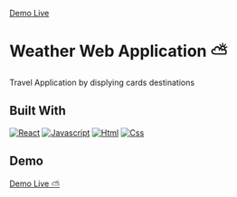 [Demo Live](https://weather-exe.netlify.app/)

# Weather Web Application ⛅

Travel Application by displying cards destinations

## Built With

[![React][React.com]][React-url]
[![Javascript][Javascript.com]][Javascript-url]
[![Html][Html.com]][Html-url]
[![Css][Css.com]][Css-url]

## Demo

[Demo Live ⛅](https://weather-exe.netlify.app/)

<!-- MARKDOWN LINKS & IMAGES -->
[React.com]: https://img.shields.io/badge/React-20232A?style=for-the-badge&logo=react&logoColor=61DAFB
[React-url]: https://reactjs.org/
[Javascript.com]: https://img.shields.io/badge/JavaScript-F7DF1E?style=for-the-badge&logo=javascript&logoColor=black
[Javascript-url]: https://www.javascript.com/
[Html.com]: https://img.shields.io/badge/HTML5-E34F26?style=for-the-badge&logo=html5&logoColor=white
[Html-url]: https://html.com/
[Css.com]: https://img.shields.io/badge/CSS3-1572B6?style=for-the-badge&logo=css3&logoColor=white
[Css-url]: https://www.w3.org/Style/CSS/Overview.en.html

